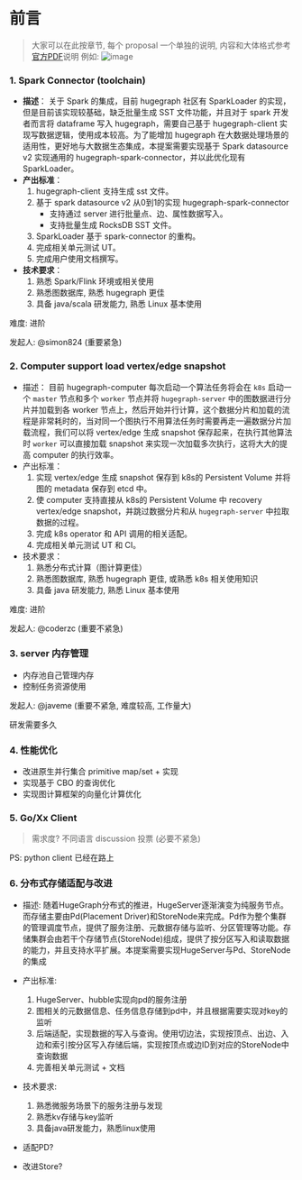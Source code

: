 # 前言

> 大家可以在此按章节, 每个 proposal 一个单独的说明, 内容和大体格式参考[官方PDF](https://github.com/apache/incubator-hugegraph/files/11208510/diff_mix.pdf)说明
> 例如:
![image](https://user-images.githubusercontent.com/17706099/233821125-31ae6d1a-7ec1-4d20-90d6-9945eea88739.png)


### 1. Spark Connector (toolchain)
- **描述**： 关于 Spark 的集成，目前 hugegraph 社区有 SparkLoader 的实现，但是目前该实现较基础，缺乏批量生成 SST 文件功能，并且对于 spark 开发者而言将 dataframe 写入 hugegraph，需要自己基于 hugegraph-client 实现写数据逻辑，使用成本较高。为了能增加 hugegraph 在大数据处理场景的适用性，更好地与大数据生态集成，本提案需要实现基于 Spark datasource v2 实现通用的 hugegraph-spark-connector，并以此优化现有 SparkLoader。
- **产出标准**：
    1. hugegraph-client 支持生成 sst 文件。
    2. 基于 spark datasource v2 从0到1的实现 hugegraph-spark-connector
        - 支持通过 server 进行批量点、边、属性数据写入。
        - 支持批量生成 RocksDB SST 文件。
    3. SparkLoader 基于 spark-connector 的重构。
    4. 完成相关单元测试 UT。
    5. 完成用户使用文档撰写。
- **技术要求**： 
    1. 熟悉 Spark/Flink 环境或相关使用
    2. 熟悉图数据库, 熟悉 hugegraph 更佳
    3. 具备 java/scala 研发能力, 熟悉 Linux 基本使用

难度: 进阶

发起人: @simon824  (重要紧急)


### 2. Computer support load vertex/edge snapshot

- 描述：
目前 hugegraph-computer 每次启动一个算法任务将会在 `k8s` 启动一个 `master` 节点和多个 `worker` 节点并将 `hugegraph-server` 中的图数据进行分片并加载到各 worker 节点上，然后开始并行计算，这个数据分片和加载的流程是非常耗时的，当对同一个图执行不用算法任务时需要再走一遍数据分片加载流程，我们可以将 vertex/edge 生成 snapshot 保存起来，在执行其他算法时 `worker` 可以直接加载 snapshot 来实现一次加载多次执行，这将大大的提高 computer 的执行效率。
- 产出标准：
   1. 实现 vertex/edge 生成 snapshot 保存到 k8s的 Persistent Volume 并将图的 metadata 保存到 etcd 中。
   2. 使 computer 支持直接从 k8s的 Persistent Volume 中 recovery vertex/edge snapshot，并跳过数据分片和从 `hugegraph-server` 中拉取数据的过程。
   3. 完成 k8s operator 和 API 调用的相关适配。
   4. 完成相关单元测试 UT 和 CI。
- 技术要求：
   1. 熟悉分布式计算（图计算更佳）
   2. 熟悉图数据库, 熟悉 hugegraph 更佳, 或熟悉 k8s 相关使用知识
   3. 具备 java 研发能力, 熟悉 Linux 基本使用

难度: 进阶

发起人: @coderzc (重要不紧急)

### 3. server 内存管理

- 内存池自己管理内存
- 控制任务资源使用

发起人: @javeme  (重要不紧急, 难度较高, 工作量大)

研发需要多久

### 4. 性能优化

- 改进原生并行集合 primitive map/set + 实现
- 实现基于 CBO 的查询优化
- 实现图计算框架的向量化计算优化

### 5. Go/Xx Client

> 需求度? 不同语言 discussion 投票 (必要不紧急)

PS: python client 已经在路上

### 6. 分布式存储适配与改进
- 描述:
随着HugeGraph分布式的推进，HugeServer逐渐演变为纯服务节点。而存储主要由Pd(Placement Driver)和StoreNode来完成。Pd作为整个集群的管理调度节点，提供了服务注册、元数据存储与监听、分区管理等功能。存储集群会由若干个存储节点(StoreNode)组成，提供了按分区写入和读取数据的能力，并且支持水平扩展。本提案需要实现HugeServer与Pd、StoreNode的集成
- 产出标准:
   1. HugeServer、hubble实现向pd的服务注册
   2. 图相关的元数据信息、任务信息存储到pd中，并且根据需要实现对key的监听
   3. 后端适配，实现数据的写入与查询。使用切边法，实现按顶点、出边、入边和索引按分区写入存储后端，实现按顶点或边ID到对应的StoreNode中查询数据
   4. 完善相关单元测试 + 文档

- 技术要求:
  1. 熟悉微服务场景下的服务注册与发现
  2. 熟悉kv存储与key监听
  3. 具备java研发能力，熟悉linux使用

- 适配PD?
- 改进Store?